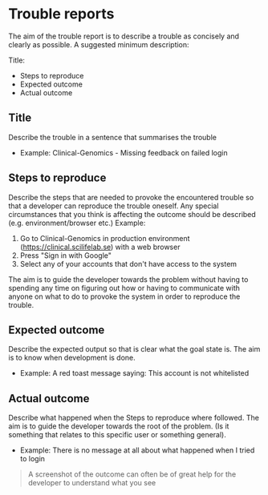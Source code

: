 # Trouble reports

The aim of the trouble report is to describe a trouble as concisely and clearly as possible.
A suggested minimum description:

Title:

- Steps to reproduce
- Expected outcome
- Actual outcome

## Title

Describe the trouble in a sentence that summarises the trouble
- Example: Clinical-Genomics - Missing feedback on failed login 

## Steps to reproduce

Describe the steps that are needed to provoke the encountered trouble so that a developer can reproduce the trouble 
oneself. 
Any special circumstances that you think is affecting the outcome should be described (e.g. environment/browser etc.) 
Example: 
1. Go to Clinical-Genomics in production environment (https://clinical.scilifelab.se) with a web browser
1. Press "Sign in with Google"
1. Select any of your accounts that don't have access to the system

The aim is to guide the developer towards the problem without having to spending any time on figuring out how or 
having to communicate with anyone on what to do to provoke the system in order to reproduce the trouble. 

## Expected outcome

Describe the expected output so that is clear what the goal state is. The aim is to know when development is done.

- Example: A red toast message saying: This account is not whitelisted

## Actual outcome

Describe what happened when the Steps to reproduce where followed. The aim is to guide the developer towards the root of
the problem. (Is it something that relates to this specific user or something general).

- Example: There is no message at all about what happened when I tried to login

> A screenshot of the outcome can often be of great help for the developer to understand what you see 
